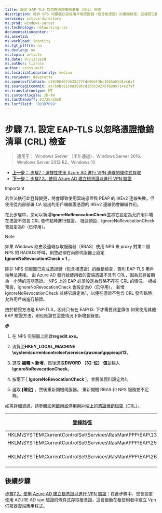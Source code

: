 ```yaml
---
title: 設定 EAP-TLS 以忽略憑證撤銷清單 (CRL) 檢查
description: 除非 NPS 伺服器已完成用戶端憑證鏈（包含根憑證）的撤銷檢查，並確認已撤銷憑證，否則 EAP-TLS 用戶端無法連線。
services: active-directory
ms.prod: windows-server
ms.technology: networking-ras
documentationcenter: ''
ms.assetid: ''
ms.workload: identity
ms.tgt_pltfrm: na
ms.devlang: na
ms.topic: article
ms.date: 07/13/2018
ms.author: lizross
author: eross-msft
ms.localizationpriority: medium
ms.reviewer: deverette
ms.openlocfilehash: c58386467d632d77fdc96bf3bc18b5a85d1ecdaf
ms.sourcegitcommit: da7b9bce1eba369bcd156639276f6899714e279f
ms.translationtype: MT
ms.contentlocale: zh-TW
ms.lasthandoff: 03/26/2020
ms.locfileid: "80307699"
---
```

# <a name="step-71-configure-eap-tls-to-ignore-certificate-revocation-list-crl-checking"></a>步驟 7.1. 設定 EAP-TLS 以忽略憑證撤銷清單 (CRL) 檢查

>適用于： Windows Server （半年通道）、Windows Server 2016、Windows Server 2012 R2、Windows 10

- [**上一步：** 步驟7：選擇性使用 Azure AD 進行 VPN 連線的條件式存取](ad-ca-vpn-connectivity-windows10.md)
- [**下一步：** 步驟7.2。使用 Azure AD 建立根憑證以進行 VPN 驗證](vpn-create-root-cert-for-vpn-auth-azure-ad.md)

>[!IMPORTANT]
>若無法執行此登錄變更，將會導致使用雲端憑證與 PEAP 的 IKEv2 連線失敗，但使用從內部部署 CA 發出的用戶端驗證憑證的 IKEv2 連線仍會繼續作用。

在此步驟中，您可以新增**IgnoreNoRevocationCheck**並將它設定為允許用戶端在憑證不包含 CRL 發佈點時進行驗證。 根據預設，IgnoreNoRevocationCheck 會設定為0（已停用）。

>[!NOTE]
>如果 Windows 路由及遠端存取服務器（RRAS）使用 NPS 來 proxy 對第二個 NPS 的 RADIUS 呼叫，則您必須在兩部伺服器上設定**IgnoreNoRevocationCheck = 1** 。

除非 NPS 伺服器已完成憑證鏈（包含根憑證）的撤銷檢查，否則 EAP-TLS 用戶端無法連接。 由 Azure AD 發行給使用者的雲端憑證不具有 CRL，因為其存留期為一小時的短期憑證。 NPS 上的 EAP 必須設定為忽略不存在 CRL 的情況。 根據預設，IgnoreNoRevocationCheck 會設定為0（已停用）。 新增 IgnoreNoRevocationCheck 並將它設定為1，以便在憑證不包含 CRL 發佈點時，允許用戶端進行驗證。 

由於驗證方法是 EAP-TLS，因此只有在 EAP\13. 下才需要此登錄值 如果使用其他 EAP 驗證方法，則也應該在這些情況下新增登錄值。 

**步**

1. 在 NPS 伺服器上開啟**regedit.exe。**

2. 流覽至**HKEY_LOCAL_MACHINE \system\currentcontrolset\services\rasman\ppp\eap\13**。

3. 選取 **編輯 > 新增**，然後選取**DWORD （32-位） 值**並輸入**IgnoreNoRevocationCheck**。

4. 按兩下 [ **IgnoreNoRevocationCheck** ]，並將值資料設定為**1**。

5. 選取 **[確定]** ，然後重新開機伺服器。 重新開機 RRAS 和 NPS 服務並不足夠。

如需詳細資訊，請參閱[如何啟用或停用用戶端上的憑證撤銷檢查（CRL）](https://technet.microsoft.com/library/bb680540.aspx)。


|登錄路徑  |EAP 延伸模組  |
|---------|---------|
|HKLM\SYSTEM\CurrentControlSet\Services\RasMan\PPP\EAP\13     |EAP-TLS         |
|HKLM\SYSTEM\CurrentControlSet\Services\RasMan\PPP\EAP\25     |PEAP         |
|HKLM\SYSTEM\CurrentControlSet\Services\RasMan\PPP\EAP\26     |EAP-MSCHAP v2         |

## <a name="next-steps"></a>後續步驟

[步驟7.2。使用 Azure AD 建立根憑證以進行 VPN 驗證](vpn-create-root-cert-for-vpn-auth-azure-ad.md)：在此步驟中，您會設定使用 AZURE AD vpn 驗證的條件式存取根憑證，這會自動在租使用者中建立 Vpn 伺服器雲端應用程式。
